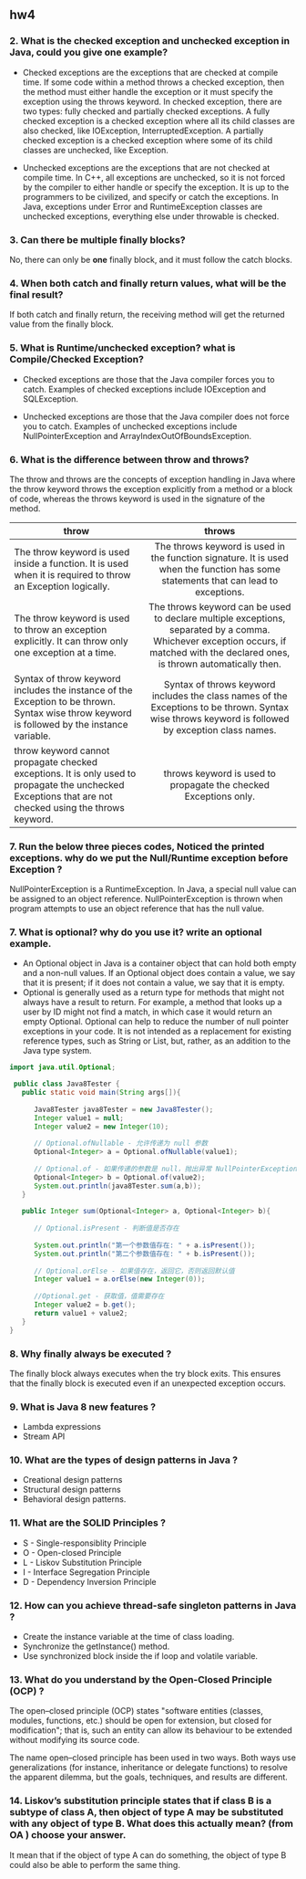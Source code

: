 ## hw4

### 2. What is the checked exception and unchecked exception in Java, could you give one example?
* Checked exceptions are the exceptions that are checked at compile time. If some code within a method throws a checked exception, then the method must either handle the exception or it must specify the exception using the throws keyword. In checked exception, there are two types: fully checked and partially checked exceptions. A fully checked exception is a checked exception where all its child classes are also checked, like IOException, InterruptedException. A partially checked exception is a checked exception where some of its child classes are unchecked, like Exception.

* Unchecked exceptions are the exceptions that are not checked at compile time. In C++, all exceptions are unchecked, so it is not forced by the compiler to either handle or specify the exception. It is up to the programmers to be civilized, and specify or catch the exceptions. In Java, exceptions under Error and RuntimeException classes are unchecked exceptions, everything else under throwable is checked. 


### 3. Can there be multiple finally blocks?
No, there can only be **one** finally block, and it must follow the catch blocks.
### 4. When both catch and finally return values, what will be the final result?
If both catch and finally return, the receiving method will get the returned value from the finally block.
### 5. What is Runtime/unchecked exception? what is Compile/Checked Exception?
* Checked exceptions are those that the Java compiler forces you to catch. Examples of checked exceptions include IOException and SQLException.

* Unchecked exceptions are those that the Java compiler does not force you to catch. Examples of unchecked exceptions include NullPointerException and ArrayIndexOutOfBoundsException.

### 6. What is the difference between throw and throws?
The throw and throws are the concepts of exception handling in Java where the throw keyword throws the exception explicitly from a method or a block of code, whereas the throws keyword is used in the signature of the method.

| throw  | throws |
| ------------- |:-------------:|
|The throw keyword is used inside a function. It is used when it is required to throw an Exception logically.     | The throws keyword is used in the function signature. It is used when the function has some statements that can lead to exceptions.   |
| The throw keyword is used to throw an exception explicitly. It can throw only one exception at a time.      | The throws keyword can be used to declare multiple exceptions, separated by a comma. Whichever exception occurs, if matched with the declared ones, is thrown automatically then.     |
| Syntax of throw keyword includes the instance of the Exception to be thrown. Syntax wise throw keyword is followed by the instance variable.      | Syntax of throws keyword includes the class names of the Exceptions to be thrown. Syntax wise throws keyword is followed by exception class names.    |
|throw keyword cannot propagate checked exceptions. It is only used to propagate the unchecked Exceptions that are not checked using the throws keyword.    |  throws keyword is used to propagate the checked Exceptions only.  |

### 7. Run the below three pieces codes, Noticed the printed exceptions. why do we put the Null/Runtime exception before Exception ?
NullPointerException is a RuntimeException. In Java, a special null value can be assigned to an object reference. NullPointerException is thrown when program attempts to use an object reference that has the null value.

### 7. What is optional? why do you use it? write an optional example.
* An Optional object in Java is a container object that can hold both empty and a non-null values. If an Optional object does contain a value, we say that it is present; if it does not contain a value, we say that it is empty.
* Optional is generally used as a return type for methods that might not always have a result to return. For example, a method that looks up a user by ID might not find a match, in which case it would return an empty Optional. Optional can help to reduce the number of null pointer exceptions in your code. It is not intended as a replacement for existing reference types, such as String or List, but, rather, as an addition to the Java type system.
```Java
import java.util.Optional;

 public class Java8Tester {
   public static void main(String args[]){
   
      Java8Tester java8Tester = new Java8Tester();
      Integer value1 = null;
      Integer value2 = new Integer(10);
        
      // Optional.ofNullable - 允许传递为 null 参数
      Optional<Integer> a = Optional.ofNullable(value1);
        
      // Optional.of - 如果传递的参数是 null，抛出异常 NullPointerException
      Optional<Integer> b = Optional.of(value2);
      System.out.println(java8Tester.sum(a,b));
   }
    
   public Integer sum(Optional<Integer> a, Optional<Integer> b){
    
      // Optional.isPresent - 判断值是否存在
        
      System.out.println("第一个参数值存在: " + a.isPresent());
      System.out.println("第二个参数值存在: " + b.isPresent());
        
      // Optional.orElse - 如果值存在，返回它，否则返回默认值
      Integer value1 = a.orElse(new Integer(0));
        
      //Optional.get - 获取值，值需要存在
      Integer value2 = b.get();
      return value1 + value2;
   }
}
```

### 8. Why finally always be executed ?
The finally block always executes when the try block exits. This ensures that the finally block is executed even if an unexpected exception occurs.

### 9. What is Java 8 new features ?
* Lambda expressions
* Stream API

### 10. What are the types of design patterns in Java ?
* Creational design patterns
* Structural design patterns 
* Behavioral design patterns.

### 11. What are the SOLID Principles ?
* S - Single-responsiblity Principle
* O - Open-closed Principle
* L - Liskov Substitution Principle
* I - Interface Segregation Principle
* D - Dependency Inversion Principle

### 12. How can you achieve thread-safe singleton patterns in Java ?
* Create the instance variable at the time of class loading.
* Synchronize the getInstance() method. 
* Use synchronized block inside the if loop and volatile variable.

### 13. What do you understand by the Open-Closed Principle (OCP) ?
The open–closed principle (OCP) states "software entities (classes, modules, functions, etc.) should be open for extension, but closed for modification"; that is, such an entity can allow its behaviour to be extended without modifying its source code.

The name open–closed principle has been used in two ways. Both ways use generalizations (for instance, inheritance or delegate functions) to resolve the apparent dilemma, but the goals, techniques, and results are different.


### 14. Liskov’s substitution principle states that if class B is a subtype of class A, then object of type A may be substituted with any object of type B. What does this actually mean? (from OA ) choose your answer.

It mean that if the object of type A can do something, the object of type B could also be able to perform the same thing.